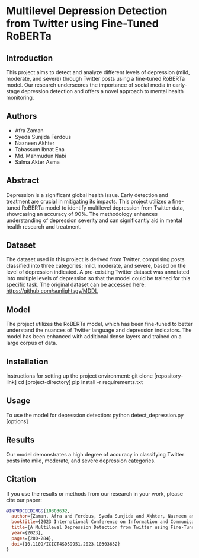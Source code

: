 # Multilevel Depression Detection from Twitter using Fine-Tuned RoBERTa

## Introduction
This project aims to detect and analyze different levels of depression (mild, moderate, and severe) through Twitter posts using a fine-tuned RoBERTa model. Our research underscores the importance of social media in early-stage depression detection and offers a novel approach to mental health monitoring.

## Authors
- Afra Zaman
- Syeda Sunjida Ferdous
- Nazneen Akhter
- Tabassum Ibnat Ena
- Md. Mahmudun Nabi
- Salma Akter Asma

## Abstract
Depression is a significant global health issue. Early detection and treatment are crucial in mitigating its impacts. This project utilizes a fine-tuned RoBERTa model to identify multilevel depression from Twitter data, showcasing an accuracy of 90%. The methodology enhances understanding of depression severity and can significantly aid in mental health research and treatment.

## Dataset
The dataset used in this project is derived from Twitter, comprising posts classified into three categories: mild, moderate, and severe, based on the level of depression indicated. A pre-existing Twitter dataset was annotated into multiple levels of depression so that the model could be trained for this specific task. The original dataset can be accessed here: https://github.com/sunlightsgy/MDDL
## Model
The project utilizes the RoBERTa model, which has been fine-tuned to better understand the nuances of Twitter language and depression indicators. The model has been enhanced with additional dense layers and trained on a large corpus of data.


## Installation
Instructions for setting up the project environment:
git clone [repository-link]
cd [project-directory]
pip install -r requirements.txt


## Usage
To use the model for depression detection:
python detect_depression.py [options]


## Results
Our model demonstrates a high degree of accuracy in classifying Twitter posts into mild, moderate, and severe depression categories. 




## Citation

If you use the results or methods from our research in your work, please cite our paper:

```bibtex
@INPROCEEDINGS{10303632,
  author={Zaman, Afra and Ferdous, Syeda Sunjida and Akhter, Nazneen and Ena, Tabassum Ibnat and Nabi, Md. Mahmudun and Asma, Salma Akter},
  booktitle={2023 International Conference on Information and Communication Technology for Sustainable Development (ICICT4SD)}, 
  title={A Multilevel Depression Detection from Twitter using Fine-Tuned RoBERTa}, 
  year={2023},
  pages={280-284},
  doi={10.1109/ICICT4SD59951.2023.10303632}
} 



